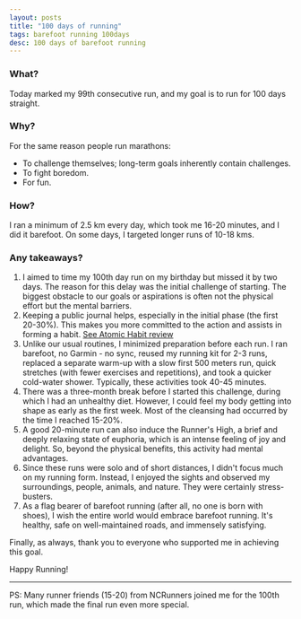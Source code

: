```yaml
---
layout: posts
title: "100 days of running"
tags: barefoot running 100days
desc: 100 days of barefoot running
---
```


### What?
Today marked my 99th consecutive run, and my goal is to run for 100 days straight.

### Why?
For the same reason people run marathons:
- To challenge themselves; long-term goals inherently contain challenges.
- To fight boredom.
- For fun.

### How?
I ran a minimum of 2.5 km every day, which took me 16-20 minutes, and I did it
barefoot. On some days, I targeted longer runs of 10-18 kms.

### Any takeaways?
1. I aimed to time my 100th day run on my birthday but missed it by two days.
   The reason for this delay was the initial challenge of starting. The biggest
   obstacle to our goals or aspirations is often not the physical effort but the
   mental barriers.
2. Keeping a public journal helps, especially in the initial phase (the first
   20-30%). This makes you more committed to the action and assists in forming a
   habit.  [See Atomic Habit review](https://yogeshpowar.github.io/blog/2021/12/31/atomicHabits.html)
3. Unlike our usual routines, I minimized preparation before each run. I ran
   barefoot, no Garmin - no sync, reused my running kit for 2-3 runs, replaced a
   separate warm-up with a slow first 500 meters run, quick stretches (with
   fewer exercises and repetitions), and took a quicker cold-water shower.
   Typically, these activities took 40-45 minutes.
4. There was a three-month break before I started this challenge, during which I
   had an unhealthy diet. However, I could feel my body getting into shape as
   early as the first week. Most of the cleansing had occurred by the time I
   reached 15-20%.
6. A good 20-minute run can also induce the Runner's High, a brief and deeply
   relaxing state of euphoria, which is an intense feeling of joy and delight.
   So, beyond the physical benefits, this activity had mental advantages.
7. Since these runs were solo and of short distances, I didn't focus much on my
   running form. Instead, I enjoyed the sights and observed my surroundings,
   people, animals, and nature. They were certainly stress-busters.
8. As a flag bearer of barefoot running (after all, no one is born with shoes), I
   wish the entire world would embrace barefoot running. It's healthy, safe on
   well-maintained roads, and immensely satisfying.


Finally, as always, thank you to everyone who supported me in achieving this
goal.

Happy Running!

---
PS: Many runner friends (15-20) from NCRunners joined me for the 100th run,
which made the final run even more special.
